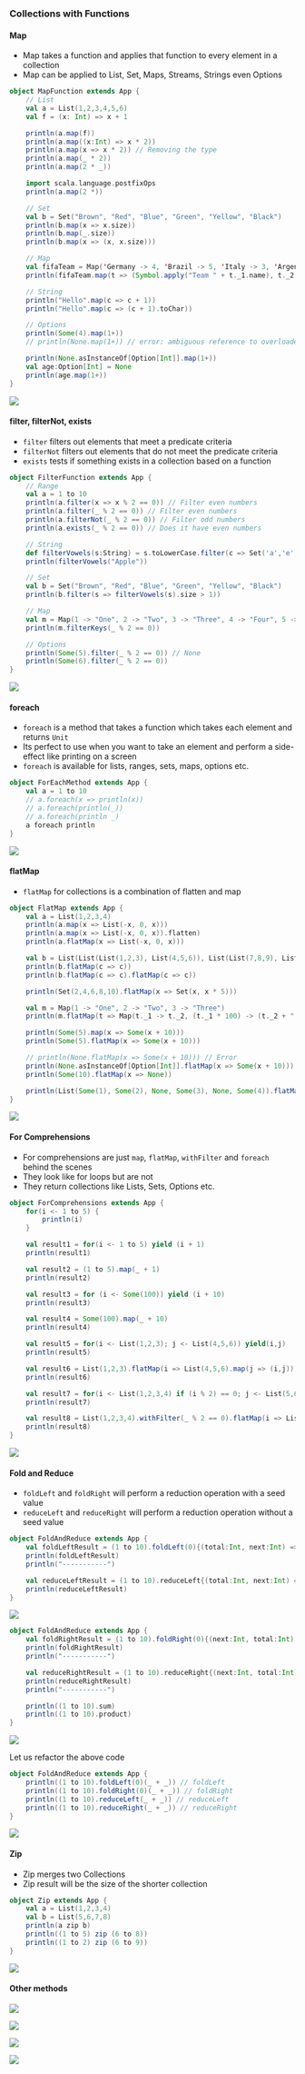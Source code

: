 ### Collections with Functions

#### Map

* Map takes a function and applies that function to every element in a collection
* Map can be applied to List, Set, Maps, Streams, Strings even Options

```scala
object MapFunction extends App {
    // List
    val a = List(1,2,3,4,5,6)
    val f = (x: Int) => x + 1

    println(a.map(f))
    println(a.map((x:Int) => x * 2))
    println(a.map(x => x * 2)) // Removing the type
    println(a.map(_ * 2))
    println(a.map(2 * _))

    import scala.language.postfixOps
    println(a.map(2 *))

    // Set
    val b = Set("Brown", "Red", "Blue", "Green", "Yellow", "Black")
    println(b.map(x => x.size))
    println(b.map(_.size))
    println(b.map(x => (x, x.size)))

    // Map
    val fifaTeam = Map('Germany -> 4, 'Brazil -> 5, 'Italy -> 3, 'Argentina -> 2)
    println(fifaTeam.map(t => (Symbol.apply("Team " + t._1.name), t._2)))

    // String
    println("Hello".map(c => c + 1))
    println("Hello".map(c => (c + 1).toChar))

    // Options
    println(Some(4).map(1+))
    // println(None.map(1+)) // error: ambiguous reference to overloaded definition // match expected type Nothing => ?

    println(None.asInstanceOf[Option[Int]].map(1+))
    val age:Option[Int] = None
    println(age.map(1+))
}
```

![](/assets/Map_Function.png)

#### filter, filterNot, exists

* `filter` filters out elements that meet a predicate criteria
* `filterNot` filters out elements that do not meet the predicate criteria
* `exists` tests if something exists in a collection based on a function

```scala
object FilterFunction extends App {
    // Range
    val a = 1 to 10
    println(a.filter(x => x % 2 == 0)) // Filter even numbers
    println(a.filter(_ % 2 == 0)) // Filter even numbers
    println(a.filterNot(_ % 2 == 0)) // Filter odd numbers
    println(a.exists(_ % 2 == 0)) // Does it have even numbers

    // String
    def filterVowels(s:String) = s.toLowerCase.filter(c => Set('a','e','i','o','u').contains(c))
    println(filterVowels("Apple"))

    // Set
    val b = Set("Brown", "Red", "Blue", "Green", "Yellow", "Black")
    println(b.filter(s => filterVowels(s).size > 1))

    // Map
    val m = Map(1 -> "One", 2 -> "Two", 3 -> "Three", 4 -> "Four", 5 -> "Five")
    println(m.filterKeys(_ % 2 == 0))

    // Options
    println(Some(5).filter(_ % 2 == 0)) // None
    println(Some(6).filter(_ % 2 == 0))
}
```

![](/assets/Filter_Function.png)

#### foreach

* `foreach` is a method that takes a function which takes each element and returns `Unit`
* Its perfect to use when you want to take an element and perform a side-effect like printing on a screen
* `foreach` is available for lists, ranges, sets, maps, options etc.

```scala
object ForEachMethod extends App {
    val a = 1 to 10
    // a.foreach(x => println(x))
    // a.foreach(println(_))
    // a.foreach(println _)
    a foreach println
}
```

![](/assets/foreach_method.png)

#### flatMap

* `flatMap` for collections is a combination of flatten and map

```scala
object FlatMap extends App {
    val a = List(1,2,3,4)
    println(a.map(x => List(-x, 0, x)))
    println(a.map(x => List(-x, 0, x)).flatten)
    println(a.flatMap(x => List(-x, 0, x)))

    val b = List(List(List(1,2,3), List(4,5,6)), List(List(7,8,9), List(10,11,12)))
    println(b.flatMap(c => c))
    println(b.flatMap(c => c).flatMap(c => c))

    println(Set(2,4,6,8,10).flatMap(x => Set(x, x * 5)))

    val m = Map(1 -> "One", 2 -> "Two", 3 -> "Three")
    println(m.flatMap(t => Map(t._1 -> t._2, (t._1 * 100) -> (t._2 + " Hundred"))))

    println(Some(5).map(x => Some(x + 10)))
    println(Some(5).flatMap(x => Some(x + 10)))

    // println(None.flatMap(x => Some(x + 10))) // Error
    println(None.asInstanceOf[Option[Int]].flatMap(x => Some(x + 10)))
    println(Some(10).flatMap(x => None))

    println(List(Some(1), Some(2), None, Some(3), None, Some(4)).flatMap(x => x))
}
```

![](/assets/FlatMapMethod.png)

#### For Comprehensions

* For comprehensions are just `map`, `flatMap`, `withFilter` and `foreach` behind the scenes
* They look like for loops but are not
* They return collections like Lists, Sets, Options etc.

```scala
object ForComprehensions extends App {
    for(i <- 1 to 5) {
        println(i)    
    }

    val result1 = for(i <- 1 to 5) yield (i + 1)
    println(result1)

    val result2 = (1 to 5).map(_ + 1)
    println(result2)

    val result3 = for (i <- Some(100)) yield (i + 10)
    println(result3)

    val result4 = Some(100).map(_ + 10)
    println(result4)

    val result5 = for(i <- List(1,2,3); j <- List(4,5,6)) yield(i,j)
    println(result5)

    val result6 = List(1,2,3).flatMap(i => List(4,5,6).map(j => (i,j)))
    println(result6)

    val result7 = for(i <- List(1,2,3,4) if (i % 2) == 0; j <- List(5,6)) yield (i,j)
    println(result7)

    val result8 = List(1,2,3,4).withFilter(_ % 2 == 0).flatMap(i => List(5,6).map(j => (i,j)))
    println(result8)
}
```

![](/assets/ForComprehensions.png)

#### Fold and Reduce

* `foldLeft` and `foldRight` will perform a reduction operation with a seed value
* `reduceLeft` and `reduceRight` will perform a reduction operation without a seed value

```scala
object FoldAndReduce extends App {
    val foldLeftResult = (1 to 10).foldLeft(0){(total:Int, next:Int) => println(s"Total: $total, Next: $next"); total + next}
    println(foldLeftResult)
    println("-----------")

    val reduceLeftResult = (1 to 10).reduceLeft{(total:Int, next:Int) => println(s"Total: $total, Next: $next"); total + next}
    println(reduceLeftResult)
}
```

![](/assets/FoldAndReduce_1.png)

```scala
object FoldAndReduce extends App {
    val foldRightResult = (1 to 10).foldRight(0){(next:Int, total:Int) => println(s"Total: $total, Next: $next"); total + next}
    println(foldRightResult)
    println("-----------")

    val reduceRightResult = (1 to 10).reduceRight{(next:Int, total:Int) => println(s"Total: $total, Next: $next"); total + next}
    println(reduceRightResult)
    println("-----------")

    println((1 to 10).sum)
    println((1 to 10).product)
}
```

![](/assets/FoldAndReduce_2.png)

Let us refactor the above code

```scala
object FoldAndReduce extends App {
    println((1 to 10).foldLeft(0)(_ + _)) // foldLeft
    println((1 to 10).foldRight(0)(_ + _)) // foldRight
    println((1 to 10).reduceLeft(_ + _)) // reduceLeft
    println((1 to 10).reduceRight(_ + _)) // reduceRight
}
```

![](/assets/FoldAndReduce_3.png)

#### Zip

* Zip merges two Collections
* Zip result will be the size of the shorter collection

```scala
object Zip extends App {
    val a = List(1,2,3,4)
    val b = List(5,6,7,8)
    println(a zip b)
    println((1 to 5) zip (6 to 8))
    println((1 to 2) zip (6 to 9))
}
```

![](/assets/Zip_1.png)

#### Other methods

![](assets/OtherMethods_1.png)

![](/assets/OtherMethods_2.png)

![](/assets/OtherMethods_3.png)

![](/assets/OtherMethods_4.png)

